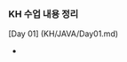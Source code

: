 ### KH 수업 내용 정리

[Day 01] (KH/JAVA/Day01.md)
<ul>
  <li><a href="/KH/JAVA/Day01.md> Day 01 </a></li>
</ul>
